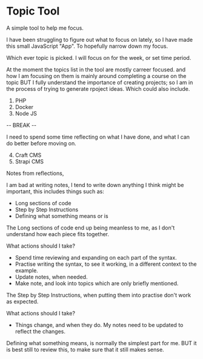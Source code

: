 # Topic Tool

A simple tool to help me focus.

I have been struggling to figure out what to focus on lately, so I have made this small JavaScript "App". To hopefully narrow down my focus.

Which ever topic is picked. I will focus on for the week, or set time period.

At the moment the topics list in the tool are mostly carreer focused. and how I am focusing on them is mainly around completing a course on the topic BUT I fully understand the importance of creating projects; so I am in the process of trying to generate rpoject ideas. Which could also include.

1. PHP
2. Docker
3. Node JS 

-- BREAK --

I need to spend some time reflecting on what I have done, and what I can do better before moving on.

4. Craft CMS
5. Strapi CMS

Notes from reflections, 

I am bad at writing notes, I tend to write down anything I think might be important, this includes things such as: 

- Long sections of code
- Step by Step Instructions
- Defining what something means or is

The Long sections of code end up being meanless to me, as I don't understand how each piece fits together.

What actions should I take?

- Spend time reviewing and expanding on each part of the syntax. 
- Practise writing the syntax, to see it working, in a different context to the example.
- Update notes, when needed.
- Make note, and look into topics which are only briefly mentioned.

The Step by Step Instructions, when putting them into practise don't work as expected.

What actions should I take?

- Things change, and when they do. My notes need to be updated to reflect the changes.

Defining what something means, is normally the simplest part for me. BUT it is best still to review this, to make sure that it still makes sense.

<!--

The Net Ninja 	
Best overall YouTubechannel for programmers 
https://www.youtube.com/c/TheNetNinja/playlists

The New Boston
https://www.youtube.com/user/thenewboston/playlists

CS Dojo	
Best for beginners 
https://www.youtube.com/c/CSDojo/playlists

Life of Luba 	
Best for programmers trying to find a job 
https://www.youtube.com/c/LifeofLuba/playlists

Academind 	
Best for unique programming insights 
https://www.youtube.com/c/Academind/playlists

Derek Banas	
Best for creative learning 
https://www.youtube.com/c/derekbanas/playlists

Free Code Camp
https://www.youtube.com/c/Freecodecamp/playlists

Level Up Tuts 
https://www.youtube.com/c/LevelUpTuts/playlists

NetworkChuck
https://www.youtube.com/c/NetworkChuck/playlists

Computerphile
https://www.youtube.com/user/Computerphile/playlists

Fireship
https://www.youtube.com/c/Fireship/playlists

Crash Course
https://www.youtube.com/c/crashcourse/playlists

-->

<!--

- Art & Design

-- Artists & Designers

- Music

-- Bands/Singers

-- Guitar
--- Cords
--- Theory
--- Notation
---- Tablature

- Adobe

-- Premiere Pro
-- After Effects
-- Dreamweaver
-- Photoshop
-- Spark
-- XD

- Microsoft

-- Excel
-- Word
-- Powerpoint

- Autodesk
-- 3ds Max (formerly 3D Studio and 3D Studio Max)
-- Maya

- Math

- History

-- Computer Science, History
-- Rockest Science, History
-- Art, History

- Science

-- Science of Learning
-- Science of Notetaking
-- Science of Presenting

-- Computer Science

--- Programming

---- HTML

---- SVG

---- CSS

---- JavaScript

----- Storybook

----- Svelte

----- React

----- Vue

----- v8Engine

------ Node

------- npm

------- npx

------- nvm

------- Headless, Content Management Systems

-------- Strapi

---- PHP

----- Content Management Systems
------ Wordpress
------ Craft CMS

---- Python

----- Version
------ Python 3

---- C

---- C#

---- C++

--- Databases

- Diversity & Inclusion

-- LGBTQ+
-- 

- Health & Fitness 

- Gaming & Fun

-- Chess
-- Lego

-->

<!--

"HTML",
"BEM",
"Atomic Design",
"CSS",
"sass",
"JavaScript",
"jQuery",
"Web Components",
"TypeScript",
"PHP",
"Symfony",
"Laravel",
"Wordpress",
"MySQL",
"MongoDB",
"Python",
"Django",
"Wagtail",            
"Phaser",
"SCORM",
"Xapi",
"Vue",  
"ReactJS",
"Svelte",
"StencilJS",
"StorybookJS",
"Express",
"BunJS",
"Deno",
"Git",
"GitHub",
"Grunt",
"NPM",
"Yarn",
"YAML",
"NodeJS",
"Docker",
"Kubernetes",
"Gitpod",
"Visual Studio",
"Vim",
"JetBrain",
"TDD",
"OOP",
"Cloud Development",

-->

<!--

Front-End Developer
£26K - £36K
 
[
"HTML",
"SCSS",
"TypeScript",
"APIs",
"Databases",
"Headless CMS platforms",
"Writing automation tests",
"Creating and maintaining application documentation",
"Scrum",
"Test automation and CI pipelines",
"JavaScript",
"Vue.js",
"Agile software development",
"Storybook",
"PHP7",
"Craft CMS",
"Laravel",
]

-->

<!--

Software Engineer
£38K - £62K

[
"Python 3",
"Django",
"Typescript",
"Vue.js",
"Node",
]

-->
